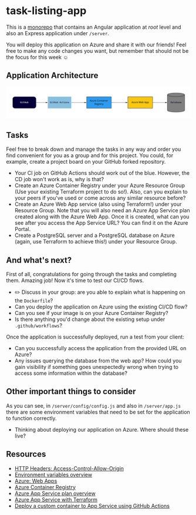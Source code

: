 # task-listing-app

This is a [monorepo](https://github.com/joelparkerhenderson/monorepo_vs_polyrepo) that contains an Angular application at *root* level and also an Express application under `/server`.

You will deploy this application on Azure and share it with our friends! Feel free to make any code changes you want, but remember that should not be the focus for this week :relaxed:

## Application Architecture

![Task Listing App Architecture](server/assets/task-listing-app-architecture.jpg?raw=true "Task Listing App Architecture")

## Tasks

Feel free to break down and manage the tasks in any way and order you find convenient for you as a group and for this project. You could, for example, create a project board on your GitHub forked repository.

- Your CI job on GitHub Actions should work out of the blue. However, the CD job won't work as is, why is that?
- Create an Azure Container Registry under your Azure Resource Group (Use your existing Terraform project to do so!). Also, can you explain to your peers if you've used or come across any similar resource before?
- Create an Azure Web App service (also using Terraform!) under your Resource Group. Note that you will also need an Azure App Service plan created along with the Azure Web App. Once it is created, what can you see after you access the App Service URL? You can find it on the Azure Portal.
- Create a PostgreSQL server and a PostgreSQL database on Azure (again, use Terraform to achieve this!) under your Resource Group.

## And what's next?

First of all, congratulations for going through the tasks and completing them. Amazing job! Now it's time to test our CI/CD flows.
- :pencil2: Discuss in your group: are you able to explain what is happening on the `Dockerfile`?
- Can you deploy the application on Azure using the existing CI/CD flow?
- Can you see if your image is on your Azure Container Registry?
- Is there anything you'd change about the existing setup under `.github/workflows`?

Once the application is successfully deployed, run a test from your client:
- Can you successfully access the application from the provided URL on Azure?
- Any issues querying the database from the web app? How could you gain visibility if something goes unexpectedly wrong when trying to access some information within the database?

## Other important things to consider

As you can see, in `/server/config/config.js` and also in `/server/app.js` there are some environment variables that need to be set for the application to function correctly.
- Thinking about deploying our application on Azure. Where should these live?


## Resources

- [HTTP Headers: Access-Control-Allow-Origin](https://developer.mozilla.org/en-US/docs/Web/HTTP/Headers/Access-Control-Allow-Origin)
- [Environment variables overview](https://docs.microsoft.com/en-us/powerapps/maker/data-platform/environmentvariables)
- [Azure: Web Apps](https://azure.microsoft.com/en-us/services/app-service/web/)
- [Azure Container Registry](https://azure.microsoft.com/en-us/services/container-registry/)
- [Azure App Service plan overview](https://docs.microsoft.com/en-us/azure/app-service/overview-hosting-plans)
- [Azure App Service with Terraform](https://registry.terraform.io/providers/hashicorp/azurerm/latest/docs/resources/app_service)
- [Deploy a custom container to App Service using GitHub Actions](https://docs.microsoft.com/en-us/azure/app-service/deploy-container-github-action?tabs=publish-profile)
